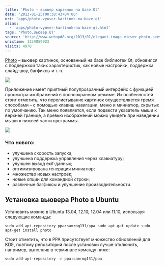 ```yaml
---
title: 'Photo – вьювер картинок на базе Qt'
date: '2013-01-25T00:38:43+04:00'
uri: 'apps/photo-vyuver-kartinok-na-baze-qt'
alias: 
  - 'apps/photo-vyuver-kartinok-na-baze-qt.html'
tags: 'Photo,Вьювер,QT'
source: 'http://www.webupd8.org/2013/01/elegant-image-viewer-photo-sees-new.html'
unixtime: 1359059923
visits: 4978
---
```

[Photo](http://qt-apps.org/content/show.php?content=147453) – вьювер картинок, основанный на базе библиотек Qt, обновился с поддержкой таких характеристик, как новые настройки, поддержка слайд-шоу, багфиксы и т. п.

[![](img/2013/01/25/00-00/photo-2-8412419256-o.jpg)](img/2013/01/25/00-00/photo-2-8412419256-o.jpg)

Приложение имеет приятный полупрозрачный интерфейс с функцией просмотра изображений в полноэкранном режиме. Из особенностей стоит отметить, что перелистывание картинок осуществляется тремя способами – с помощью клавиш навигации, меню и миниатюр, скрытых по умолчанию. Так меню появляется, если подвести указатель мыши к верхней границе, а превью изображений можно увидеть при наведении мыши к нижней части программы.

[![](img/2013/01/25/00-00/photo-1-8412419518-o.jpg)](img/2013/01/25/00-00/photo-1-8412419518-o.jpg)

### Что нового:

*   улучшена скорость запуска;
*   улучшена поддержка управления через клавиатуру;
*   улучшен вывод exif-данных;
*   оптимизирована генерация миниатюр;
*   множество новых настроек;
*   новые опции для командной строки;
*   различные багфиксы и улучшение производительности.

## Установка вьювера Photo в Ubuntu

Установить можно в Ubuntu 13.04, 12.10, 12.04 или 11.10, используя следующие команды:

```
sudo add-apt-repository ppa:samrog131/ppa sudo apt-get update sudo apt-get install photo
```

Стоит отметить, что в PPA присутствует множество обновлений для KDE, поэтому репозиторий после установки лучше отключить, например, выполнив в терминале команду ниже:

```
sudo add-apt-repository -r ppa:samrog131/ppa
```
